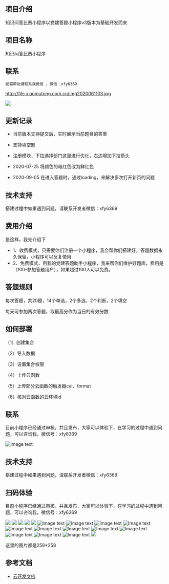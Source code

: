 ## 项目介绍

   知识问答比赛小程序以党建答题小程序v3版本为基础开发而来
   
## 项目名称

知识问答比赛小程序
   
  
## 联系
    如需帮助请联系我微信 ，微信：xfy6369
http://file.xiaomutong.com.cn/img2020061103.jpg


![](https://images.gitee.com/uploads/images/2020/0803/224209_de670646_1307964.jpeg)


## 更新记录

+ 当前版本支持提交后，实时展示当前题目的答案
+ 支持填空题
+ 注册模块，下拉选择部门这里进行优化，右边增加下拉箭头
+ 2020-07-25 将颜色的暗红色改为鲜红色

+ 2020-09-05
  在进入答题时，通过loading，来解决多次打开新页的问题
## 技术支持

搭建过程中如果遇到问题，请联系开发者微信：xfy6369

## 费用介绍
是这样，我先介绍下
+ 1、收费模式，只需要你们注册一个小程序，我会帮你们搭建好，答题数据永久保留，小程序可以反复使用
+ 2、免费模式，用我的党建答题助手小程序，我来帮你们维护好题库，费用是（100-参加答题用户），如果超过100人可以免费。

## 答题规则

   每次答题，共20题，14个单选，2个多选，2个判断，2个填空

   每天可参加两次答题，取最高分作为当日的有效分数   

## 如何部署
（1）创建集合

（2）导入数据

（3）设置集合权限

（4）上传云函数

（5）上传部分云函数的触发器cal、format

（6）核对云函数的云环境id

## 联系

目前小程序已经通过审核，并且发布，大家可以体验下，在学习的过程中遇到问题，可以咨询我，微信号：xfy6369

![Image text]( https://s1.ax1x.com/2020/08/03/adKjYR.jpg)

## 技术支持

搭建过程中如果遇到问题，请联系开发者微信：xfy6369

## 扫码体验

目前小程序已经通过审核，并且发布，大家可以体验下，在学习的过程中遇到问题，可以咨询我，微信号：xfy6369

![](https://images.gitee.com/uploads/images/2020/0806/102759_d425f9e2_1307964.png)
![](https://s1.ax1x.com/2020/08/06/acMsm9.png)
![](https://images.gitee.com/uploads/images/2020/0623/205607_bd546c5e_1307964.png)
![](https://images.gitee.com/uploads/images/2020/0623/205607_6cce2088_1307964.jpeg)
![](https://images.gitee.com/uploads/images/2020/0623/205607_830f291b_1307964.jpeg)
![Image text]( https://s1.ax1x.com/2020/05/26/tiVeP0.jpg)
![Image text]( https://s1.ax1x.com/2020/03/28/GAACKU.jpg)
![Image text]( https://s1.ax1x.com/2020/03/28/GAAe8x.jpg)
![Image text]( https://s1.ax1x.com/2020/03/28/GAAYGt.jpg)
![Image text]( https://s1.ax1x.com/2020/03/28/GAAaM8.jpg)
![Image text]( https://s1.ax1x.com/2020/03/28/GAARMT.jpg)
![Image text]( https://s1.ax1x.com/2020/03/28/GAkz80.jpg)
![Image text]( https://s1.ax1x.com/2020/03/30/GmlB6O.jpg)
![Image text]( https://s1.ax1x.com/2020/03/30/Gm1MEd.jpg)
![Image text]( https://s1.ax1x.com/2020/03/31/GMIP0I.jpg)
![Image text]( http://file.xiaomutong.com.cn/IMG_9982%2820200409-201318%29.jpg)
![Image text]( https://s1.ax1x.com/2020/05/04/YCzcss.jpg)
![](https://images.gitee.com/uploads/images/2020/0806/102924_c09a5bae_1307964.png)






这里的图片都是258*258





## 参考文档

- [云开发文档](https://developers.weixin.qq.com/miniprogram/dev/wxcloud/basis/getting-started.html)

